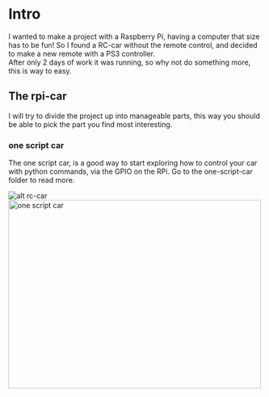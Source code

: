 Intro
=======

I wanted to make a project with a Raspberry Pi, having a computer that size has to be fun!
So I found a RC-car without the remote control, and decided to make a new remote with a PS3 controller.
<br/> After only 2 days of work it was running, so why not do something more, this is way to easy.

The rpi-car
-----
I will try to divide the project up into manageable parts, this way you should be able to pick the part you find most interesting.

### one script car
 The one script car, is a good way to start exploring how to control your car with python commands, via the GPIO on the RPi.
 Go to the one-script-car folder to read more.
 
![alt rc-car](https://raw.github.com/iobear/rpi-car/master/pictures/org_car.jpg)
<img src="https://raw.github.com/iobear/rpi-car/master/pictures/one_script_car_v1.jpg" alt="one script car" height="373" width="500">
